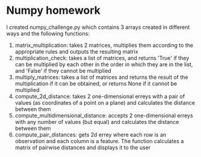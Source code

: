 # Numpy homework
I created numpy_challenge.py which contains 3 arrays created in different ways and the following functions:

1) matrix_multiplication: takes 2 matrices, multiplies them according to the appropriate rules and outputs the resulting matrix
2) multiplication_check: takes a list of matrices, and returns 'True' if they can be multiplied by each other in the order in which they are in the list, and 'False' if they cannot be multiplied
3) multiply_matrices: takes a list of matrices and returns the result of the multiplication if it can be obtained, or returns None if it cannot be multiplied
4) compute_2d_distance: takes 2 one-dimensional erreys with a pair of values (as coordinates of a point on a plane) and calculates the distance between them
5) compute_multidimensional_distance: accepts 2 one-dimensional erreys with any number of values (but equal) and calculates the distance between them
6) compute_pair_distances: gets 2d errey where each row is an observation and each column is a feature. The function calculates a matrix of pairwise distances and displays it to the user

